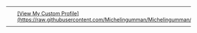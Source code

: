 <a href="https://github.com/Michelingumman">
  <table>
    <tr>
      <td style="width: 150px; vertical-align: middle; padding: 10px;">
        <picture>
          <source media="(prefers-color-scheme: dark)" srcset="https://raw.githubusercontent.com/Michelingumman/Michelingumman/main/dark_image.svg">
          <img alt="Michelingumman's GitHub Profile README" src="https://raw.githubusercontent.com/Michelingumman/Michelingumman/main/light_image.svg" style="max-width: 100%; height: auto; border-radius: 8px;">
        </picture>
      </td>
      <td style="width: 150px; vertical-align: middle; padding: 10px;">
      [View My Custom Profile](https://raw.githubusercontent.com/Michelingumman/Michelingumman/main/body.svg)
      </td>
    </tr>
  </table>
</a>
